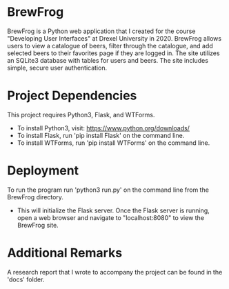 # BrewFrog
BrewFrog is a Python web application that I created for the course "Developing User Interfaces" at Drexel University in 2020.  BrewFrog allows users to view a catalogue of beers, filter through the catalogue, and add selected beers to their favorites page if they are logged in.  The site utilizes an SQLite3 database with tables for users and beers.  The site includes simple, secure user authentication.

# Project Dependencies
This project requires Python3, Flask, and WTForms.
* To install Python3, visit: https://www.python.org/downloads/
* To install Flask, run 'pip install Flask' on the command line.
* To install WTForms, run 'pip install WTForms' on the command line.

# Deployment
To run the program run 'python3 run.py' on the command line from the BrewFrog directory.
* This will initialize the Flask server.  Once the Flask server is running, open a web browser and navigate to "localhost:8080" to view the BrewFrog site.

# Additional Remarks
A research report that I wrote to accompany the project can be found in the 'docs' folder.

